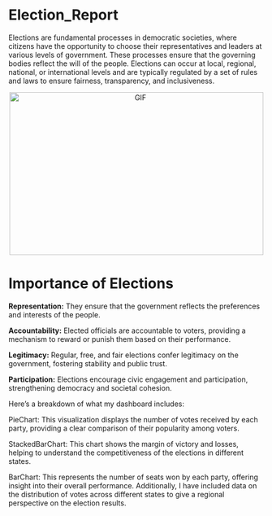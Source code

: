 # Election_Report

Elections are fundamental processes in democratic societies, where citizens have the opportunity to choose their representatives and leaders at various levels of government. These processes ensure that the governing bodies reflect the will of the people. Elections can occur at local, regional, national, or international levels and are typically regulated by a set of rules and laws to ensure fairness, transparency, and inclusiveness.

<p align="center">
 <img  alt="GIF" src="https://t3.ftcdn.net/jpg/06/83/88/64/360_F_683886438_c5OBLwQcA1DFCK4ySRI4hZmLaVWDzvKO.jpg" height="320" width="500px" />
 </p>

<h1>Importance of Elections</h1>



<b>Representation:</b> They ensure that the government reflects the preferences and interests of the people.

<b>Accountability:</b> Elected officials are accountable to voters, providing a mechanism to reward or punish them based on their performance.

<b>Legitimacy:</b> Regular, free, and fair elections confer legitimacy on the government, fostering stability and public trust.

<b>Participation:</b> Elections encourage civic engagement and participation, strengthening democracy and societal cohesion.





Here’s a breakdown of what my dashboard includes:

PieChart: This visualization displays the number of votes received by each party, providing a clear comparison of their popularity among voters.

StackedBarChart: This chart shows the margin of victory and losses, helping to understand the competitiveness of the elections in different states.

BarChart: This represents the number of seats won by each party, offering insight into their overall performance.
Additionally, I have included data on the distribution of votes across different states to give a regional perspective on the election results.

